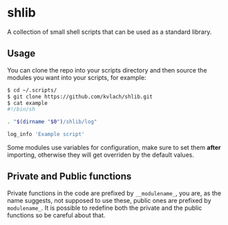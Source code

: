 # shlib

A collection of small shell scripts that can be used as a standard library.

## Usage

You can clone the repo into your scripts directory and then source the modules
you want into your scripts, for example:

```sh
$ cd ~/.scripts/
$ git clone https://github.com/kvlach/shlib.git
$ cat example
#!/bin/sh

. "$(dirname "$0")/shlib/log"

log_info 'Example script'
```

Some modules use variables for configuration, make sure to set them **after**
importing, otherwise they will get overriden by the default values.

## Private and Public functions

Private functions in the code are prefixed by `__modulename_`, you are, as the
name suggests, not supposed to use these, public ones are prefixed by
`modulename_`. It is possible to redefine both the private and the public
functions so be careful about that.
